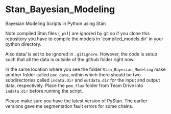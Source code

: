 # Stan_Bayesian_Modeling
Bayesian Modeling Scripts in Python using Stan

Note compiled Stan files (`.pkl`) are ignored by git so if you
clone this repository you have to compile the models in
'compiled_models.dir' in your python directory.

Also data/ is set to be ignored in `.gitignore`. However, the code is
setup such that all the data is outside of the github folder right now.

In the same location where you see the folder `Stan_Bayesian_Modeling` make
another folder called `poc_data`, within which there should be two subdirectories
called `indata.dir` and `outdata.dir` for the input and output data, respectively.
Place the `pom_flux` folder from Team Drive into `indata.dir` before running the script.

Please make sure you have the latest version of PyStan. The earlier
versions gave me segmentation fault errors for some chains.
